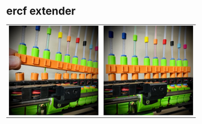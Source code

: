 # ercf extender

| | |
| :---: | :---: |
| ![ercf 90 degree extender up](./images/extender-up.jpg) | ![ercf 90 degree extender](./images/extender-down.jpg) | 
